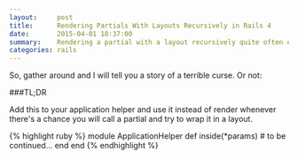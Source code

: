 ```yaml
---
layout:     post
title:      Rendering Partials With Layouts Recursively in Rails 4
date:       2015-04-01 18:37:00
summary:    Rendering a partial with a layout recursively quite often ends in tears.
categories: rails
---
```

So, gather around and I will tell you a story of a terrible curse. Or not:

###TL;DR

Add this to your application helper and use it instead of render whenever there's a chance you will call a partial and try to wrap it in a layout.

{% highlight ruby %}
module ApplicationHelper
  def inside(*params)
    # to be continued...
  end
end
{% endhighlight %}
